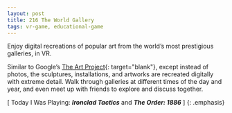 ```yaml
---
layout: post
title: 216 The World Gallery
tags: vr-game, educational-game
---
```

Enjoy digital recreations of popular art from the world’s most prestigious galleries, in VR.

Similar to Google’s [The Art Project](http://www.google.com/culturalinstitute/about/artproject/){: target="blank"}, except instead of photos, the sculptures, installations, and artworks are recreated digitally with extreme detail.  Walk through galleries at different times of the day and year, and even meet up with friends to explore and discuss together.

[ Today I Was Playing: ***Ironclad Tactics*** and ***The Order: 1886*** ]
{: .emphasis}

